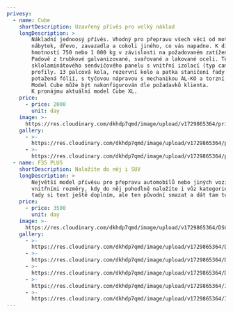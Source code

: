 ```yaml
---
privesy:
  - name: Cube
    shortDescription: Uzavřený přívěs pro velký náklad
    longDescription: >
        Nákladní jednoosý přívěs. Vhodný pro přepravu všech věcí od motorek přes motokáry, domácí
        nábytek, dřevo, zavazadla a cokoli jiného, ​​co vás napadne. K dispozici ve dvou verzích s celkovou
        hmotností 750 nebo 1 000 kg v závislosti na požadovaném zatížení. Navrženo a vyrobeno v italské
        Padově z trubkové galvanizované, svařované a lakované oceli. Těleso skříně je vyrobeno ze
        sklolaminátového sendvičového panelu s vnitřní izolací (typ camper), s eloxovanými hliníkovými
        profily. 13 palcová kola, rezervní kolo a patka staničení řady. Podlaha je vyrobena z překližky
        potažená fólií, s tyčovou nápravou s mechanikou AL-KO a torzní se systémem nájezdového brždění.
        Model Cube může být nakonfigurován dle požadavků klienta.
        K pronájmu aktuální model Cube XL.
    price:
      - price: 2000
        unit: day
    image: >-
      https://res.cloudinary.com/dkhdp7qmd/image/upload/v1729865364/prives_cube-1_syodoo.png
    gallery:
      - >-
        https://res.cloudinary.com/dkhdp7qmd/image/upload/v1729865364/prives_cube_2_e3bm0k.jpg
      - >-
        https://res.cloudinary.com/dkhdp7qmd/image/upload/v1729865364/prives_cube_3_nm1zww.jpg
  - name: F35 PLUS
    shortDescription: Naložíte do něj i SUV
    longDescription: >
        Největší model přívěsu pro přepravu automobilů nebo jiných vozidel. Model F35 Plus vyniká svými
        vnitřními rozměry, kdy do něj pohodlně naložíte i vůz kategorie SUV.
        tady si text ještě doplním, ale ten původní smazat a dát tam ten pronájmový
    price:
      - price: 3500
        unit: day
    image: >-
      https://res.cloudinary.com/dkhdp7qmd/image/upload/v1729865364/DSC07331_jpns2w.webp
    gallery:
      - >-
        https://res.cloudinary.com/dkhdp7qmd/image/upload/v1729865364/DSC07449_tbhljm.webp
      - >-
        https://res.cloudinary.com/dkhdp7qmd/image/upload/v1729865364/DSC07481_bbhjqq.webp     
      - >-
        https://res.cloudinary.com/dkhdp7qmd/image/upload/v1729865364/DSC07323_ff7tpo.webp
      - >-
        https://res.cloudinary.com/dkhdp7qmd/image/upload/v1729865364/IMG_3749_Turatello_F_serie_031120_Hres_-_kopie_yzu0dv.webp
      - >-
        https://res.cloudinary.com/dkhdp7qmd/image/upload/v1729865364/IMG_5471_neidk0.webp
---
```

